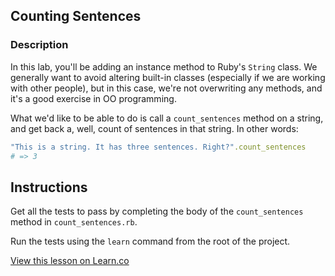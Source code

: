 

## Counting Sentences

### Description

In this lab, you'll be adding an instance method to Ruby's `String` class. We
generally want to avoid altering built-in classes (especially if we are working with
other people), but in this case, we're not overwriting any methods, and it's a good
exercise in OO programming.

What we'd like to be able to do is call a `count_sentences` method on a string, and
get back a, well, count of sentences in that string. In other words:

```ruby
"This is a string. It has three sentences. Right?".count_sentences
# => 3
```

## Instructions

Get all the tests to pass by completing the body of the `count_sentences` method
in `count_sentences.rb`.

Run the tests using the `learn` command from the root of the project.

<a href='https://learn.co/lessons/hs-count-sentences' data-visibility='hidden'>View this lesson on Learn.co</a>
